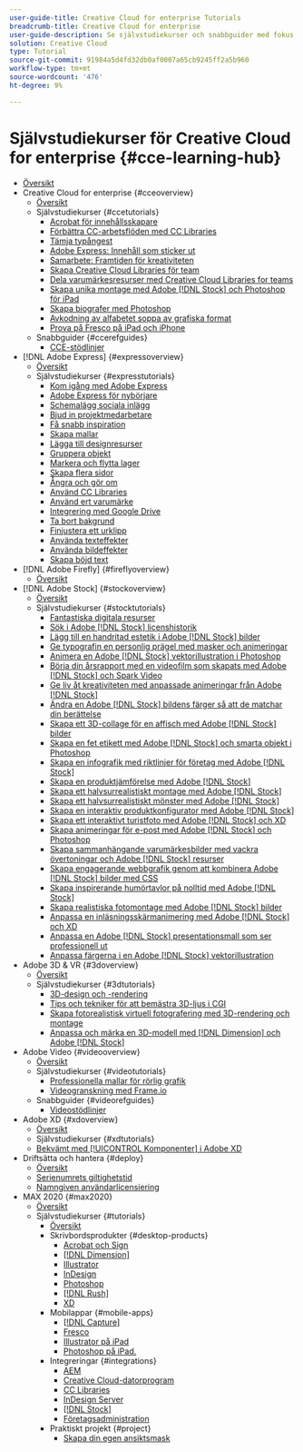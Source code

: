 ```yaml
---
user-guide-title: Creative Cloud for enterprise Tutorials
breadcrumb-title: Creative Cloud for enterprise
user-guide-description: Se självstudiekurser och snabbguider med fokus på Creative Cloud för företag
solution: Creative Cloud
type: Tutorial
source-git-commit: 91984a5d4fd32db0af0007a65cb9245ff2a5b960
workflow-type: tm+mt
source-wordcount: '476'
ht-degree: 9%

---
```



# Självstudiekurser för Creative Cloud for enterprise {#cce-learning-hub}

+ [Översikt](overview.md)
+ Creative Cloud for enterprise {#cceoverview}
   + [Översikt](cce/overview-cce.md)
   + Självstudiekurser {#ccetutorials}
      + [Acrobat för innehållsskapare](cce/acrobat-content-creators.md)
      + [Förbättra CC-arbetsflöden med CC Libraries](cce/cc-workflows-cc-libraries.md)
      + [Tämja typångest](cce/taming-type-anxiety.md)
      + [Adobe Express: Innehåll som sticker ut](cce/adobe-express-content-that-stands-out.md)
      + [Samarbete: Framtiden för kreativiteten](cce/collaboration-the-future-of-creativity.md)
      + [Skapa Creative Cloud Libraries för team](cce/ccteamlibraries.md)
      + [Dela varumärkesresurser med Creative Cloud Libraries for teams](cce/sharecclibraries.md)
      + [Skapa unika montage med Adobe [!DNL Stock] och Photoshop för iPad](cce/compositepsipad.md)
      + [Skapa biografer med Photoshop](cce/cinemagraphps.md)
      + [Avkodning av alfabetet soppa av grafiska format](cce/alphabetsoup.md)
      + [Prova på Fresco på iPad och iPhone](cce/frescoworkshop.md)
   + Snabbguider {#ccerefguides}
      + [CCE-stödlinjer](quick-reference/overview-ref.md)
+ [!DNL Adobe Express] {#expressoverview}
   + [Översikt](express/overview-express.md)
   + Självstudiekurser {#expresstutorials}
      + [Kom igång med Adobe Express](express/get-started.md)
      + [Adobe Express för nybörjare](express/adobe-express-beginners.md)
      + [Schemalägg sociala inlägg](express/schedule.md)
      + [Bjud in projektmedarbetare](express/collaborate.md)
      + [Få snabb inspiration](express/get-inspiration.md)
      + [Skapa mallar](express/create-templates.md)
      + [Lägga till designresurser](express/add-design-assets.md)
      + [Gruppera objekt](express/group-objects.md)
      + [Markera och flytta lager](express/layers.md)
      + [Skapa flera sidor](express/multiple-pages.md)
      + [Ångra och gör om](express/undo-redo.md)
      + [Använd CC Libraries](express/cc-libraries.md)
      + [Använd ert varumärke](express/brand.md)
      + [Integrering med Google Drive](express/google-drive.md)
      + [Ta bort bakgrund](express/remove-background.md)
      + [Finjustera ett urklipp](express/refine-cutout.md)
      + [Använda texteffekter](express/text-effects.md)
      + [Använda bildeffekter](express/image-effects.md)
      + [Skapa böjd text](express/create-curved-text.md)
+ [!DNL Adobe Firefly] {#fireflyoverview}
   + [Översikt](firefly/overview-firefly.md)
+ [!DNL Adobe Stock] {#stockoverview}
   + [Översikt](stock/overview-stock.md)
   + Självstudiekurser {#stocktutorials}
      + [Fantastiska digitala resurser](stock/stunning-digital-assets.md)
      + [Sök i Adobe [!DNL Stock] licenshistorik](stock/searchstock.md)
      + [Lägg till en handritad estetik i Adobe [!DNL Stock] bilder](stock/handdrawn.md)
      + [Ge typografin en personlig prägel med masker och animeringar](stock/flairtypography.md)
      + [Animera en Adobe [!DNL Stock] vektorillustration i Photoshop](stock/animatevector.md)
      + [Börja din årsrapport med en videofilm som skapats med Adobe [!DNL Stock] och Spark Video](stock/annualreport.md)
      + [Ge liv åt kreativiteten med anpassade animeringar från Adobe [!DNL Stock]](stock/customanimations.md)
      + [Ändra en Adobe [!DNL Stock] bildens färger så att de matchar din berättelse](stock/changecolors.md)
      + [Skapa ett 3D-collage för en affisch med Adobe [!DNL Stock] bilder](stock/collage.md)
      + [Skapa en fet etikett med Adobe [!DNL Stock] och smarta objekt i Photoshop](stock/boldlabel.md)
      + [Skapa en infografik med riktlinjer för företag med Adobe [!DNL Stock]](stock/infographic.md)
      + [Skapa en produktjämförelse med Adobe [!DNL Stock]](stock/featurecomparison.md)
      + [Skapa ett halvsurrealistiskt montage med Adobe [!DNL Stock]](stock/surrealcomposite.md)
      + [Skapa ett halvsurrealistiskt mönster med Adobe [!DNL Stock]](stock/surrealpattern.md)
      + [Skapa en interaktiv produktkonfigurator med Adobe [!DNL Stock]](stock/productconfigurator.md)
      + [Skapa ett interaktivt turistfoto med Adobe [!DNL Stock] och XD](stock/interactivetourismphoto.md)
      + [Skapa animeringar för e-post med Adobe [!DNL Stock] och Photoshop](stock/animationemail.md)
      + [Skapa sammanhängande varumärkesbilder med vackra övertoningar och Adobe [!DNL Stock] resurser](stock/brandgradients.md)
      + [Skapa engagerande webbgrafik genom att kombinera Adobe [!DNL Stock] bilder med CSS](stock/webgraphics.md)
      + [Skapa inspirerande humörtavlor på nolltid med Adobe [!DNL Stock]](stock/moodboard.md)
      + [Skapa realistiska fotomontage med Adobe [!DNL Stock] bilder](stock/realisticcomposite.md)
      + [Anpassa en inläsningsskärmanimering med Adobe [!DNL Stock] och XD](stock/loadingscreen.md)
      + [Anpassa en Adobe [!DNL Stock] presentationsmall som ser professionell ut](stock/presentationtemplate.md)
      + [Anpassa färgerna i en Adobe [!DNL Stock] vektorillustration](stock/customizecolors.md)
+ Adobe 3D &amp; VR {#3doverview}
   + [Översikt](3di/overview-3di.md)
   + Självstudiekurser {#3dtutorials}
      + [3D-design och -rendering](3di/substance-3d-stager.md)
      + [Tips och tekniker för att bemästra 3D-ljus i CGI](3di/mastering3dlighting.md)
      + [Skapa fotorealistisk virtuell fotografering med 3D-rendering och montage](3di/photorealistic.md)
      + [Anpassa och märka en 3D-modell med [!DNL Dimension] och Adobe [!DNL Stock]](3di/3ddimensionstock.md)
+ Adobe Video {#videooverview}
   + [Översikt](dva/overview-dva.md)
   + Självstudiekurser {#videotutorials}
      + [Professionella mallar för rörlig grafik](dva/motion-graphics-templates.md)
      + [Videogranskning med Frame.io](dva/video-review-frame-io.md)
   + Snabbguider {#videorefguides}
      + [Videostödlinjer](dva/overview-dva-ref.md)
+ Adobe XD {#xdoverview}
   + [Översikt](xd/overview-xd.md)
   + Självstudiekurser {#xdtutorials}
   + [Bekvämt med [!UICONTROL Komponenter] i Adobe XD](xd/components.md)
+ Driftsätta och hantera {#deploy}
   + [Översikt](deploy/overview-deploy.md)
   + [Serienumrets giltighetstid](deploy/cceserial.md)
   + [Namngiven användarlicensiering](deploy/nameduserlicensing.md)
+ MAX 2020 {#max2020}
   + [Översikt](max2020/overview-max.md)
   + Självstudiekurser {#tutorials}
      + [Översikt](max2020/maxtutorials.md)
      + Skrivbordsprodukter {#desktop-products}
         + [Acrobat och Sign](max2020/acrobat-sign.md)
         + [[!DNL Dimension]](max2020/dimension.md)
         + [Illustrator](max2020/illustrator.md)
         + [InDesign](max2020/indesign.md)
         + [Photoshop](max2020/photoshop.md)
         + [[!DNL Rush]](max2020/rush.md)
         + [XD](max2020/xd.md)
      + Mobilappar {#mobile-apps}
         + [[!DNL Capture]](max2020/capture.md)
         + [Fresco](max2020/fresco.md)
         + [Illustrator på iPad](max2020/illustratoripad.md)
         + [Photoshop på iPad.](max2020/photoshopipad.md)
      + Integreringar {#integrations}
         + [AEM](max2020/aem.md)
         + [Creative Cloud-datorprogram](max2020/creativeclouddesktopapp.md)
         + [CC Libraries](max2020/cclibraries.md)
         + [InDesign Server](max2020/indesignserver.md)
         + [[!DNL Stock]](max2020/stock.md)
         + [Företagsadministration](max2020/enterprise.md)
      + Praktiskt projekt {#project}
         + [Skapa din egen ansiktsmask](max2020/handsonproject.md)